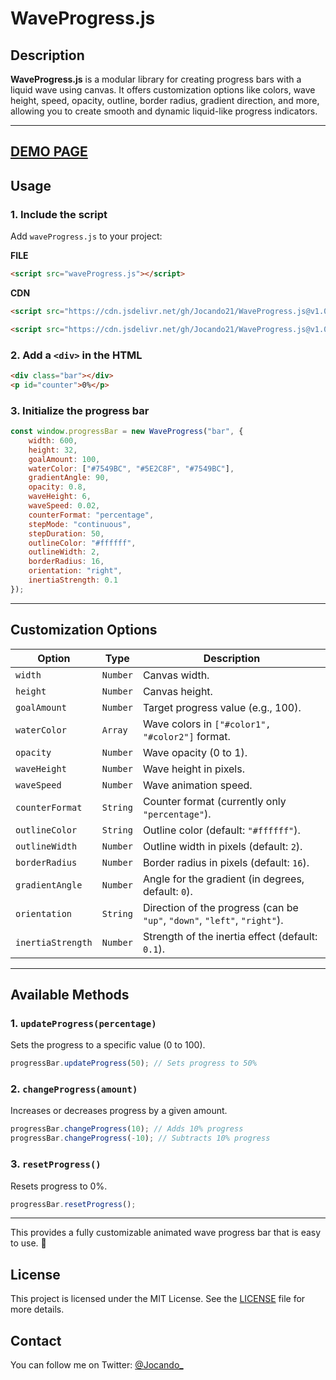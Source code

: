 # **WaveProgress.js**

## **Description**  
**WaveProgress.js** is a modular library for creating progress bars with a liquid wave using canvas. It offers customization options like colors, wave height, speed, opacity, outline, border radius, gradient direction, and more, allowing you to create smooth and dynamic liquid-like progress indicators.

---
[DEMO PAGE](https://jocando21.github.io/WaveProgress.js/)
---

## **Usage**  

### **1. Include the script**  
Add `waveProgress.js` to your project:  

**FILE**
```html
<script src="waveProgress.js"></script>
```
**CDN**
```html
<script src="https://cdn.jsdelivr.net/gh/Jocando21/WaveProgress.js@v1.0.0/WaveProgress.js"></script>
```
```html
<script src="https://cdn.jsdelivr.net/gh/Jocando21/WaveProgress.js@v1.0.0/WaveProgress.min.js"></script>
```

### **2. Add a `<div>` in the HTML**  
```html
<div class="bar"></div>
<p id="counter">0%</p>
```

### **3. Initialize the progress bar**  
```javascript
const window.progressBar = new WaveProgress("bar", {
    width: 600,
    height: 32,
    goalAmount: 100,
    waterColor: ["#7549BC", "#5E2C8F", "#7549BC"],
    gradientAngle: 90,
    opacity: 0.8,
    waveHeight: 6,
    waveSpeed: 0.02,
    counterFormat: "percentage",
    stepMode: "continuous",
    stepDuration: 50,
    outlineColor: "#ffffff",
    outlineWidth: 2,
    borderRadius: 16,
    orientation: "right",
    inertiaStrength: 0.1
});
```

---

## **Customization Options**  

| Option          | Type    | Description |
|-----------------|---------|-------------|
| `width`         | `Number` | Canvas width. |
| `height`        | `Number` | Canvas height. |
| `goalAmount`    | `Number` | Target progress value (e.g., 100). |
| `waterColor`    | `Array`  | Wave colors in `["#color1", "#color2"]` format. |
| `opacity`       | `Number` | Wave opacity (0 to 1). |
| `waveHeight`    | `Number` | Wave height in pixels. |
| `waveSpeed`     | `Number` | Wave animation speed. |
| `counterFormat` | `String` | Counter format (currently only `"percentage"`). |
| `outlineColor`  | `String` | Outline color (default: `"#ffffff"`). |
| `outlineWidth`  | `Number` | Outline width in pixels (default: `2`). |
| `borderRadius`  | `Number` | Border radius in pixels (default: `16`). |
| `gradientAngle` | `Number` | Angle for the gradient (in degrees, default: `0`). |
| `orientation`   | `String` | Direction of the progress (can be `"up"`, `"down"`, `"left"`, `"right"`). |
| `inertiaStrength` | `Number` | Strength of the inertia effect (default: `0.1`). |

---

## **Available Methods**  

### **1. `updateProgress(percentage)`**  
Sets the progress to a specific value (0 to 100).  

```javascript
progressBar.updateProgress(50); // Sets progress to 50%
```

### **2. `changeProgress(amount)`**  
Increases or decreases progress by a given amount.  

```javascript
progressBar.changeProgress(10); // Adds 10% progress
progressBar.changeProgress(-10); // Subtracts 10% progress
```

### **3. `resetProgress()`**  
Resets progress to 0%.  

```javascript
progressBar.resetProgress();
```

---

This provides a fully customizable animated wave progress bar that is easy to use. 🚀

## License

This project is licensed under the MIT License. See the [LICENSE](https://github.com/Jocando21/WaveProgress/blob/main/licence) file for more details.
## Contact

You can follow me on Twitter: [@Jocando_](https://x.com/Jocando_)
